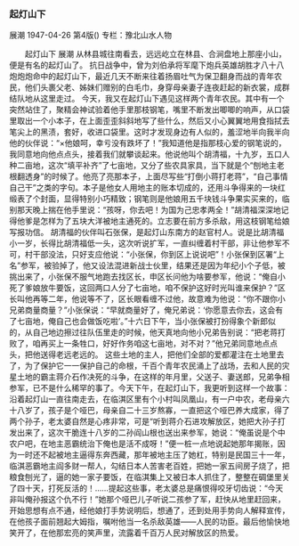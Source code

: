 ### 起灯山下
展潮
1947-04-26
第4版()
专栏：豫北山水人物

　　起灯山下
    展潮
    从林县城往南看去，远远屹立在林县、合涧盘地上那座小山，便是有名的起灯山了。
    抗日战争中，曾为刘伯承将军麾下炮兵英雄胡胜才八十八炮炮炮命中的起灯山下，最近几天不断来往着扬眉吐气为保卫翻身而战的青年农民，他们头裹父老、姊妹们赠别的白毛巾，身穿母亲妻子连夜赶起的新衣裳，成群结队地从这里走过。
    今天，我又在起灯山下遇见这样两个青年农民。其中有一个突然站住了，聚精会神试验着他手里那枝钢笔，嘴里不断发出唧唧的响声，从口袋里取出一个小本子，在上面歪歪斜斜地写了些什么，然后又小心翼翼地用食指拭去笔尖上的黑渍，套好，收进口袋里。这时才发现身边有人似的，羞涩地半向我半向他的伙伴说：“×他娘呵，幸亏没有跌坏了！”我知道他是指那枝心爱的钢笔说的，我同意地向他点点头，接着我们就攀谈起来。他说他叫个胡清福，十九岁，五口人种二亩地，这次“填平补齐”了七亩地，又分了些农具家具，当下就是个“刨地主老根翻透身”的时候了。他亮了亮那本子，上面尽写些“打倒小蒋打老蒋”，“自己事情自己干”之类的字句。本子是他女人用地主的账本切成的，还用斗争得来的一块红缎表了个封面，显得特别小巧精致；钢笔则是他娘用五千块钱斗争果实买来的，临别那天晚上揣在他手里说：“孩呀，你去吧！为国为己忠孝两全！”胡清福深深地记得他爹是怎样为了五块大洋被地主通死的。立志要在前方多杀敌，用这枝钢笔给娘写报功信。
    胡清福的伙伴叫石张保，是起灯山东南方的赵官村人。说是比胡清福小一岁，长得比胡清福低一头，这次听说扩军，一直纠缠着村干部，非让他参军不可，村干部没法，只好支应他说：“小张保，你到区上说说吧”！小张保到区署“上名”参军，被验掉了，他又设法混进新战士伙里，结果还是因为年纪小个子低，被挑出来了，小张保不服气地跑去找区长，申区长问他为啥要参军，他说：“俺自小死了爹娘放牛要饭，这回两口人分了七亩地，咱不保护这好时光叫谁来保护？”区长叫他再等二年，他说等不了，区长眼看缠不过他，故意难为他说：“你不跟你小兄弟商量商量？”小张保说：“早就商量好了，俺兄弟说：‘你愿意去你去，这会有了七亩地，俺自己也会做饭吃啦’。”十六日下午，当小张保被打扮得象个新郎似的，从自己地边擦过往队伍里走的时候，他天真地向他小兄弟告别说：“把老蒋打败了，咱再买上一条牲口，好好作务咱这七亩地，对不对？”他兄弟同意地点点头，把他送得老远老远的。
    这些土地的主人，把他们全部的爱都灌注在土地里去了，为了保护它一一保护自己的命根，千百个青年农民涌上了战场，去和人民的灾星土地的霸主蒋介石作决死的斗争，在这样的年月里，父送子、妻送郎，兄弟争相参军，已不是什么稀罕的事了。今天下午，在起灯山下，我更听到这样一个故事：沿着起灯山一直往南走去，在临淇区里有个小村叫凤凰山，有一户中农，老母亲六十八岁了，孩子是个哑巴，母亲自二十三岁熬寡，一直把这个哑巴养大成家，得了两个孙子，老太婆自然是心疼非常，可是“听到蒋介石进攻解放区，她把大孙子打发出来了，这次干脆连十八岁的二孙阎山根也送出来参军，她说：“俺虽说是个中农户吧，在地主恶霸统治下俺也是活不成呀！”便一桩一点地说起她那年揭账，因为一时还不起被地主逼得东奔西藏，那年被地主压了她杠，特别是民国三十一年，临淇恶霸地主阎多财一帮人，勾结日本人苦害老百姓，把她一家五间房子烧了，把粮食刨光了，逼的她一家子要饭，在临淇集上又被日本人抓住了，整整在碉堡里关了四十天，打死反活的！……提起这些事，老太婆总是痛恨得咬牙切齿说：“今天非叫俺孙报这个仇不行！”她那个哑巴儿子听说二孩参了军，赶快从地里赶回来，开始思想有点不通，经他娘打手势说明后，想通了，还到处用手势向人解释宣传，在他孩子面前翘起大姆指，嘱咐他当一名杀敌英雄——人民的功臣。最后他愉快地笑开了，在他那宏亮的笑声里，流露着千百万人民对解放区的热爱。
